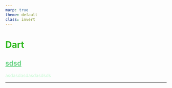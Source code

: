 ```yaml
---
marp: true
theme: default
class: invert
---
```

<style>
  h1, b, strong {
    color: #34ba25 !important;
  }

  a, p {
    color: #6bd385 !important;
  }

  p {
    color: #c8fad4 !important;
  }

  footer {
    font-size: 20px;
    text-align: right;
  }
</style>

# **Dart**
## [sdsd](sadasds)

asdasdasdasdasdsds


---
